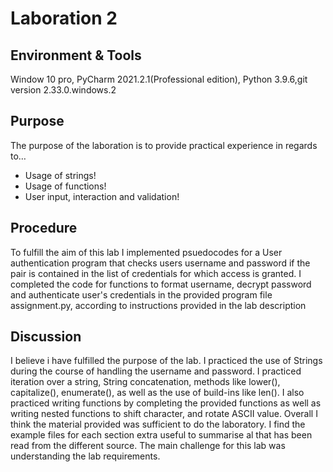 # Laboration 2  
## Environment & Tools 
Window 10 pro, PyCharm 2021.2.1(Professional edition), Python 3.9.6,git version 2.33.0.windows.2 

## Purpose
The purpose of the laboration is to provide practical experience in regards to…  
- Usage of strings!  
- Usage of functions!  
- User input, interaction and validation!  

## Procedure
To fulfill the aim of this lab I implemented psuedocodes for a User authentication program that checks users 
username and password if the pair is contained in the list of credentials for which access is granted. 
I completed the code for functions to format username, decrypt password and authenticate user's credentials 
in the provided program file assignment.py, according to instructions provided in the lab description

## Discussion  
I believe i have fulfilled the purpose of the lab. I practiced the use of Strings during the course of handling 
the username and password. I practiced iteration over a string, String concatenation, methods like lower(), 
capitalize(), enumerate(), as well as the use of build-ins like len(). I also practiced writing functions by 
completing the provided functions as well as writing nested functions to shift character, and rotate ASCII value.
Overall I think the material provided was sufficient to do the laboratory. I find the example files for each 
section extra useful to summarise al that has been read from the different source. The main challenge for this lab was 
understanding the lab requirements.
